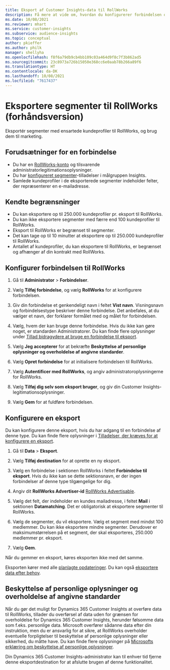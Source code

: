 ```yaml
---
title: Eksport af Customer Insights-data til RollWorks
description: Få mere at vide om, hvordan du konfigurerer forbindelsen og eksporterer til RollWorks.
ms.date: 10/08/2021
ms.reviewer: mhart
ms.service: customer-insights
ms.subservice: audience-insights
ms.topic: conceptual
author: pkieffer
ms.author: philk
manager: shellyha
ms.openlocfilehash: f8f6a79db9cb4bb109c03a464d9f8c7f3b862ad5
ms.sourcegitcommit: 23c8973a726b15050e368cc6e0aab78b266a89f6
ms.translationtype: HT
ms.contentlocale: da-DK
ms.lasthandoff: 10/08/2021
ms.locfileid: "7617437"
---
```

# <a name="export-segments-to-rollworks-preview"></a>Eksportere segmenter til RollWorks (forhåndsversion)

Eksportér segmenter med ensartede kundeprofiler til RollWorks, og brug dem til marketing. 

## <a name="prerequisites-for-a-connection"></a>Forudsætninger for en forbindelse

-   Du har en [RollWorks-konto](https://www.rollworks.com/) og tilsvarende administratorlegitimationsoplysninger.
-   Du har [konfigureret segmenter](segments.md)-tilladelser i målgruppen Insights.
-   Samlede kundeprofiler i de eksporterede segmenter indeholder felter, der repræsenterer en e-mailadresse.

## <a name="known-limitations"></a>Kendte begrænsninger

- Du kan eksportere op til 250.000 kundeprofiler pr. eksport til RollWorks.
- Du kan ikke eksportere segmenter med færre end 100 kundeprofiler til RollWorks. 
- Eksport til RollWorks er begrænset til segmenter.
- Det kan tage op til 10 minutter at eksportere op til 250.000 kundeprofiler til RollWorks. 
- Antallet af kundeprofiler, du kan eksportere til RollWorks, er begrænset og afhænger af din kontrakt med RollWorks.

## <a name="set-up-connection-to-rollworks"></a>Konfigurer forbindelsen til RollWorks

1. Gå til **Administrator** > **Forbindelser**.

1. Vælg **Tilføj forbindelse**, og vælg **RollWorks** for at konfigurere forbindelsen.

1. Giv din forbindelse et genkendeligt navn i feltet **Vist navn**. Visningsnavn og forbindelsestype beskriver denne forbindelse. Det anbefales, at du vælger et navn, der forklarer formålet med og målet for forbindelsen.

1. Vælg, hvem der kan bruge denne forbindelse. Hvis du ikke kan gøre noget, er standarden Administratorer. Du kan finde flere oplysninger under [Tillad bidragydere at bruge en forbindelse til eksport](connections.md#allow-contributors-to-use-a-connection-for-exports).

1. Vælg **Jeg accepterer** for at bekræfte **Beskyttelse af personlige oplysninger og overholdelse af angivne standarder**.

1. Vælg **Opret forbindelse** for at initialisere forbindelsen til RollWorks.

1. Vælg **Autentificer med RollWorks**, og angiv administratoroplysningerne for RollWorks.

1. Vælg **Tilføj dig selv som eksport bruger**, og giv din Customer Insights-legitimationsoplysninger.

1. Vælg **Gem** for at fuldføre forbindelsen.

## <a name="configure-an-export"></a>Konfigurere en eksport

Du kan konfigurere denne eksport, hvis du har adgang til en forbindelse af denne type. Du kan finde flere oplysninger i [Tilladelser, der kræves for at konfigurere en eksport](export-destinations.md#set-up-a-new-export).

1. Gå til **Data** > **Eksport**.

1. Vælg **Tilføj destination** for at oprette en ny eksport.

1. Vælg en forbindelse i sektionen RollWorks i feltet **Forbindelse til eksport**. Hvis du ikke kan se dette sektionsnavn, er der ingen forbindelser af denne type tilgængelige for dig.

1. Angiv dit **RollWorks Advertiser-id** [RollWorks Advertisable](https://help.adroll.com/hc/articles/212011838-Advertiser-Profiles).

1. Vælg det felt, der indeholder en kundes mailadresse, i feltet **Mail** i sektionen **Datamatching**. Det er obligatorisk at eksportere segmenter til RollWorks.

1. Vælg de segmenter, du vil eksportere. Vælg et segment med mindst 100 medlemmer. Du kan ikke eksportere mindre segmenter. Derudover er maksimumstørrelsen på et segment, der skal eksporteres, 250.000 medlemmer pr. eksport. 

1. Vælg **Gem**.

Når du gemmer en eksport, køres eksporten ikke med det samme.

Eksporten kører med alle [planlagte opdateringer](system.md#schedule-tab). Du kan også [eksportere data efter behov](export-destinations.md#run-exports-on-demand). 


## <a name="data-privacy-and-compliance"></a>Beskyttelse af personlige oplysninger og overholdelse af angivne standarder

Når du gør det muligt for Dynamics 365 Customer Insights at overføre data til RollWorks, tillader du overførsel af data uden for grænsen for overholdelse for Dynamics 365 Customer Insights, herunder følsomme data som f.eks. personlige data. Microsoft overfører sådanne data efter din instruktion, men du er ansvarlig for at sikre, at RollWorks overholder eventuelle forpligtelser til beskyttelse af personlige oplysninger eller sikkerhed, du måtte have. Du kan finde flere oplysninger på [Microsofts erklæring om beskyttelse af personlige oplysninger](https://go.microsoft.com/fwlink/?linkid=396732).

Din Dynamics 365 Customer Insights-administrator kan til enhver tid fjerne denne eksportdestination for at afslutte brugen af denne funktionalitet.
